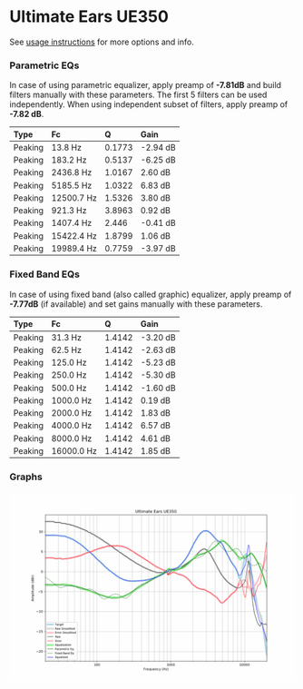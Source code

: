 # Ultimate Ears UE350
See [usage instructions](https://github.com/jaakkopasanen/AutoEq#usage) for more options and info.

### Parametric EQs
In case of using parametric equalizer, apply preamp of **-7.81dB** and build filters manually
with these parameters. The first 5 filters can be used independently.
When using independent subset of filters, apply preamp of **-7.82 dB**.

| Type    | Fc         |      Q | Gain     |
|:--------|:-----------|:-------|:---------|
| Peaking | 13.8 Hz    | 0.1773 | -2.94 dB |
| Peaking | 183.2 Hz   | 0.5137 | -6.25 dB |
| Peaking | 2436.8 Hz  | 1.0167 | 2.60 dB  |
| Peaking | 5185.5 Hz  | 1.0322 | 6.83 dB  |
| Peaking | 12500.7 Hz | 1.5326 | 3.80 dB  |
| Peaking | 921.3 Hz   | 3.8963 | 0.92 dB  |
| Peaking | 1407.4 Hz  | 2.446  | -0.41 dB |
| Peaking | 15422.4 Hz | 1.8799 | 1.06 dB  |
| Peaking | 19989.4 Hz | 0.7759 | -3.97 dB |

### Fixed Band EQs
In case of using fixed band (also called graphic) equalizer, apply preamp of **-7.77dB**
(if available) and set gains manually with these parameters.

| Type    | Fc         |      Q | Gain     |
|:--------|:-----------|:-------|:---------|
| Peaking | 31.3 Hz    | 1.4142 | -3.20 dB |
| Peaking | 62.5 Hz    | 1.4142 | -2.63 dB |
| Peaking | 125.0 Hz   | 1.4142 | -5.23 dB |
| Peaking | 250.0 Hz   | 1.4142 | -5.30 dB |
| Peaking | 500.0 Hz   | 1.4142 | -1.60 dB |
| Peaking | 1000.0 Hz  | 1.4142 | 0.19 dB  |
| Peaking | 2000.0 Hz  | 1.4142 | 1.83 dB  |
| Peaking | 4000.0 Hz  | 1.4142 | 6.57 dB  |
| Peaking | 8000.0 Hz  | 1.4142 | 4.61 dB  |
| Peaking | 16000.0 Hz | 1.4142 | 1.85 dB  |

### Graphs
![](./Ultimate%20Ears%20UE350.png)